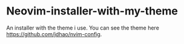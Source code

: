 # Neovim-installer-with-my-theme
An installer with the theme i use. You can see the theme here https://github.com/jdhao/nvim-config.
